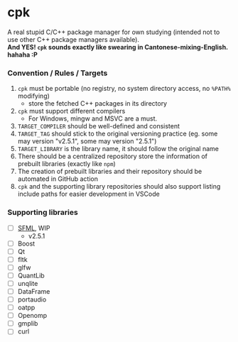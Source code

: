 cpk
===
A real stupid C/C++ package manager for own studying (intended not to use other C++ package managers available).  
**And YES! `cpk` sounds exactly like swearing in Cantonese-mixing-English. hahaha :P**

### Convention / Rules / Targets
1. `cpk` must be portable (no registry, no system directory access, no `%PATH%` modifying)
    - store the fetched C++ packages in its directory
2. `cpk` must support different compilers
    - For Windows, mingw and MSVC are a must. 
3. `TARGET_COMPILER` should be well-defined and consistent
4. `TARGET_TAG` should stick to the original versioning practice (eg. some may version "v2.5.1", some may version "2.5.1")
5. `TARGET_LIBRARY` is the library name, it should follow the original name
6. There should be a centralized repository store the information of prebuilt libraries (exactly like `npm`)
7. The creation of prebuilt libraries and their repository should be automated in GitHub action
8. `cpk` and the supporting library repositories should also support listing include paths for easier development in VSCode

### Supporting libraries
- [ ] [SFML](https://github.com/dirkarnez/sfml-prebuilt), WIP
  - v2.5.1
- [ ] Boost
- [ ] Qt
- [ ] fltk
- [ ] glfw
- [ ] QuantLib
- [ ] unqlite
- [ ] DataFrame
- [ ] portaudio
- [ ] oatpp
- [ ] Openomp
- [ ] gmplib
- [ ] curl
